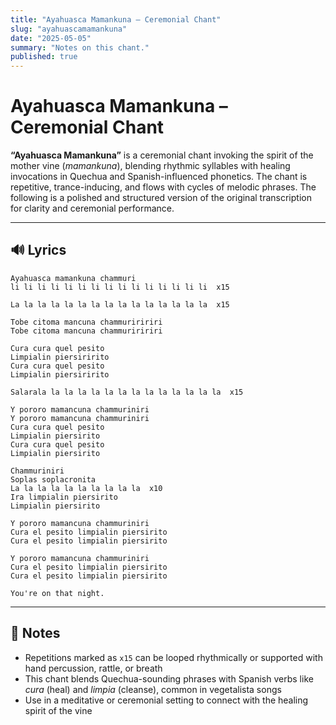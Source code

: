 ```yaml
---
title: "Ayahuasca Mamankuna – Ceremonial Chant"
slug: "ayahuascamamankuna"
date: "2025-05-05"
summary: "Notes on this chant."
published: true
---
```

# Ayahuasca Mamankuna – Ceremonial Chant

**“Ayahuasca Mamankuna”** is a ceremonial chant invoking the spirit of the mother vine (*mamankuna*), blending rhythmic syllables with healing invocations in Quechua and Spanish-influenced phonetics. The chant is repetitive, trance-inducing, and flows with cycles of melodic phrases. The following is a polished and structured version of the original transcription for clarity and ceremonial performance.

---

## 🔊 Lyrics

```
Ayahuasca mamankuna chammuri  
li li li li li li li li li li li li li li li  x15

La la la la la la la la la la la la la la la  x15

Tobe citoma mancuna chammuriririri  
Tobe citoma mancuna chammuriririri

Cura cura quel pesito  
Limpialin piersiririto  
Cura cura quel pesito  
Limpialin piersiririto

Salarala la la la la la la la la la la la la la  x15

Y pororo mamancuna chammuriniri  
Y pororo mamancuna chammuriniri  
Cura cura quel pesito  
Limpialin piersirito  
Cura cura quel pesito  
Limpialin piersirito

Chammuriniri  
Soplas soplacronita  
La la la la la la la la la la  x10  
Ira limpialin piersirito  
Limpialin piersirito

Y pororo mamancuna chammuriniri  
Cura el pesito limpialin piersirito  
Cura el pesito limpialin piersirito

Y pororo mamancuna chammuriniri  
Cura el pesito limpialin piersirito  
Cura el pesito limpialin piersirito

You're on that night.
```

---

## 🌿 Notes

- Repetitions marked as `x15` can be looped rhythmically or supported with hand percussion, rattle, or breath
- This chant blends Quechua-sounding phrases with Spanish verbs like *cura* (heal) and *limpia* (cleanse), common in vegetalista songs
- Use in a meditative or ceremonial setting to connect with the healing spirit of the vine

